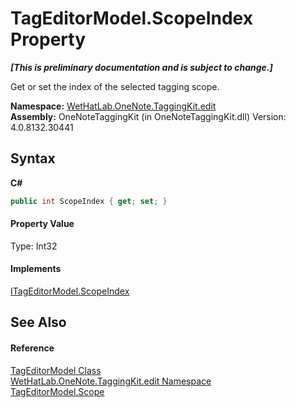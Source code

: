 # TagEditorModel.ScopeIndex Property 
 _**\[This is preliminary documentation and is subject to change.\]**_

Get or set the index of the selected tagging scope. 

**Namespace:**&nbsp;<a href="60ca3730-00cd-fce3-4009-523f3952fd9e">WetHatLab.OneNote.TaggingKit.edit</a><br />**Assembly:**&nbsp;OneNoteTaggingKit (in OneNoteTaggingKit.dll) Version: 4.0.8132.30441

## Syntax

**C#**<br />
``` C#
public int ScopeIndex { get; set; }
```


#### Property Value
Type: Int32

#### Implements
<a href="ace2e965-0a20-0870-32bc-5589ec7ad374">ITagEditorModel.ScopeIndex</a><br />

## See Also


#### Reference
<a href="d0783a73-0ba1-b750-13e8-e19b790c09dd">TagEditorModel Class</a><br /><a href="60ca3730-00cd-fce3-4009-523f3952fd9e">WetHatLab.OneNote.TaggingKit.edit Namespace</a><br /><a href="d14a67c9-7066-44f8-6ffa-6a9f40ea8371">TagEditorModel.Scope</a><br />